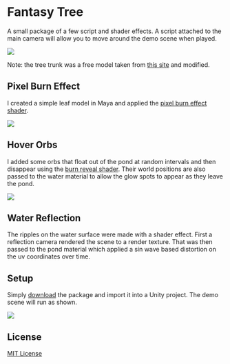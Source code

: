 # Fantasy Tree

A small package of a few script and shader effects.
A script attached to the main camera will allow you to move around the demo scene when played.

![](https://github.com/Shealynntate/Fantasy_Tree/blob/master/Gifs/TreeScene.gif)

Note: the tree trunk was a free model taken from [this site](https://free3d.com/3d-model/tree-oak-17938.html) and modified. 

## Pixel Burn Effect

I created a simple leaf model in Maya and applied the [pixel burn effect shader](https://github.com/Shealynntate/Pixel-Burn-Effect).

![](http://i.imgur.com/DmMSJFD.gif)

## Hover Orbs

I added some orbs that float out of the pond at random intervals and then disappear using the [burn reveal shader](https://github.com/Shealynntate/Pixel-Burn-Effect).
Their world positions are also passed to the water material to allow the glow spots to appear as they leave the pond.

![](http://i.imgur.com/dcsP0Rg.gif)

## Water Reflection

The ripples on the water surface were made with a shader effect.
First a reflection camera rendered the scene to a render texture. That was then passed to the pond material which applied
a sin wave based distortion on the uv coordinates over time.

## Setup

Simply [download](https://github.com/Shealynntate/Fantasy_Tree/releases) the package and import it into a Unity project.
The demo scene will run as shown.

![](https://github.com/Shealynntate/Fantasy_Tree/blob/master/Gifs/TreePondFull.gif)

## License 
[MIT License](https://github.com/Shealynntate/Fantasy_Tree/blob/master/LICENSE)
